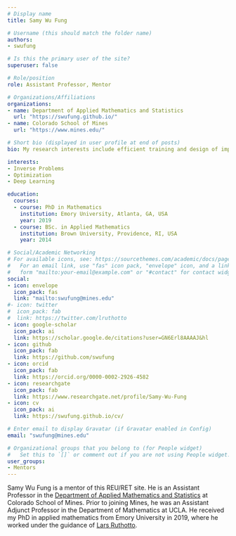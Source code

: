 ```yaml
---
# Display name
title: Samy Wu Fung

# Username (this should match the folder name)
authors:
- swufung

# Is this the primary user of the site?
superuser: false

# Role/position
role: Assistant Professor, Mentor

# Organizations/Affiliations
organizations:
- name: Department of Applied Mathematics and Statistics
  url: "https://swufung.github.io/"
- name: Colorado School of Mines
  url: "https://www.mines.edu/"

# Short bio (displayed in user profile at end of posts)
bio: My research interests include efficient training and design of implicit neural networks.

interests:
- Inverse Problems
- Optimization
- Deep Learning

education:
  courses:
  - course: PhD in Mathematics
    institution: Emory University, Atlanta, GA, USA
    year: 2019
  - course: BSc. in Applied Mathematics
    institution: Brown University, Providence, RI, USA
    year: 2014

# Social/Academic Networking
# For available icons, see: https://sourcethemes.com/academic/docs/page-builder/#icons
#   For an email link, use "fas" icon pack, "envelope" icon, and a link in the
#   form "mailto:your-email@example.com" or "#contact" for contact widget.
social:
- icon: envelope
  icon_pack: fas
  link: "mailto:swufung@mines.edu"
#- icon: twitter
#  icon_pack: fab
#  link: https://twitter.com/lruthotto
- icon: google-scholar
  icon_pack: ai
  link: https://scholar.google.de/citations?user=GN6Erl8AAAAJ&hl
- icon: github
  icon_pack: fab
  link: https://github.com/swufung
- icon: orcid
  icon_pack: fab
  link: https://orcid.org/0000-0002-2926-4582
- icon: researchgate
  icon_pack: fab
  link: https://www.researchgate.net/profile/Samy-Wu-Fung
- icon: cv
  icon_pack: ai
  link: https://swufung.github.io/cv/

# Enter email to display Gravatar (if Gravatar enabled in Config)
email: "swufung@mines.edu"

# Organizational groups that you belong to (for People widget)
#   Set this to `[]` or comment out if you are not using People widget.
user_groups:
- Mentors
---
```


Samy Wu Fung is a mentor of this REU/RET site. He is an Assistant Professor in the [Department of Applied Mathematics and Statistics](https://ams.mines.edu/) at Colorado School of Mines. Prior to joining Mines, he was an Assistant Adjunct Professor in the Department of Mathematics at UCLA. He received my PhD  in applied mathematics from Emory University in 2019, where he worked under the guidance of [Lars Ruthotto](https://www.math.emory.edu/~lruthot/).
